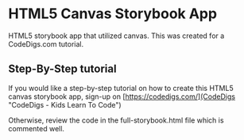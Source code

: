 # HTML5 Canvas Storybook App

HTML5 storybook app that utilized canvas. This was created for a CodeDigs.com tutorial.



## Step-By-Step tutorial

If you would like a step-by-step tutorial on how to create this HTML5 canvas storybook app, sign-up on [https://codedigs.com/](CodeDigs "CodeDigs - Kids Learn To Code")



Otherwise, review the code in the full-storybook.html file which is commented well.